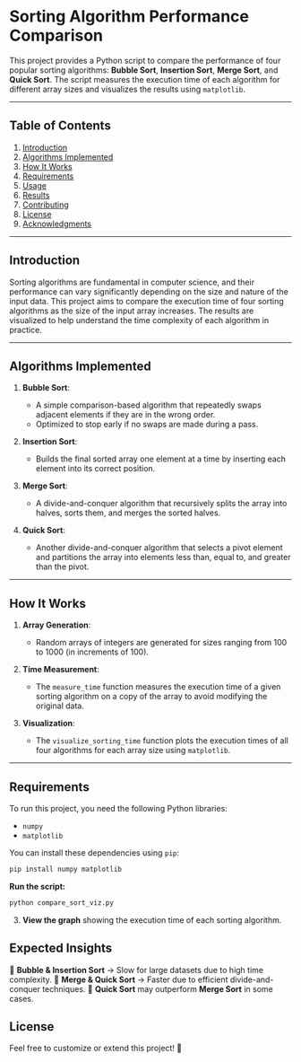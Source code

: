 # Sorting Algorithm Performance Comparison

This project provides a Python script to compare the performance of four popular sorting algorithms: **Bubble Sort**, **Insertion Sort**, **Merge Sort**, and **Quick Sort**. The script measures the execution time of each algorithm for different array sizes and visualizes the results using `matplotlib`.

---

## Table of Contents
1. [Introduction](#introduction)
2. [Algorithms Implemented](#algorithms-implemented)
3. [How It Works](#how-it-works)
4. [Requirements](#requirements)
5. [Usage](#usage)
6. [Results](#results)
7. [Contributing](#contributing)
8. [License](#license)
9. [Acknowledgments](#acknowledgments)

---

## Introduction

Sorting algorithms are fundamental in computer science, and their performance can vary significantly depending on the size and nature of the input data. This project aims to compare the execution time of four sorting algorithms as the size of the input array increases. The results are visualized to help understand the time complexity of each algorithm in practice.

---

## Algorithms Implemented

1. **Bubble Sort**:
   - A simple comparison-based algorithm that repeatedly swaps adjacent elements if they are in the wrong order.
   - Optimized to stop early if no swaps are made during a pass.

2. **Insertion Sort**:
   - Builds the final sorted array one element at a time by inserting each element into its correct position.

3. **Merge Sort**:
   - A divide-and-conquer algorithm that recursively splits the array into halves, sorts them, and merges the sorted halves.

4. **Quick Sort**:
   - Another divide-and-conquer algorithm that selects a pivot element and partitions the array into elements less than, equal to, and greater than the pivot.

---

## How It Works

1. **Array Generation**:
   - Random arrays of integers are generated for sizes ranging from 100 to 1000 (in increments of 100).

2. **Time Measurement**:
   - The `measure_time` function measures the execution time of a given sorting algorithm on a copy of the array to avoid modifying the original data.

3. **Visualization**:
   - The `visualize_sorting_time` function plots the execution times of all four algorithms for each array size using `matplotlib`.

---

## Requirements

To run this project, you need the following Python libraries:

- `numpy`
- `matplotlib`

You can install these dependencies using `pip`:

```bash
pip install numpy matplotlib
````


**Run the script:**

   ```bash
   python compare_sort_viz.py
   ```

3. **View the graph** showing the execution time of each sorting algorithm.

## Expected Insights
📌 **Bubble & Insertion Sort** → Slow for large datasets due to high time complexity.
📌 **Merge & Quick Sort** → Faster due to efficient divide-and-conquer techniques.
📌 **Quick Sort** may outperform **Merge Sort** in some cases.



## License
Feel free to customize or extend this project! 🚀


